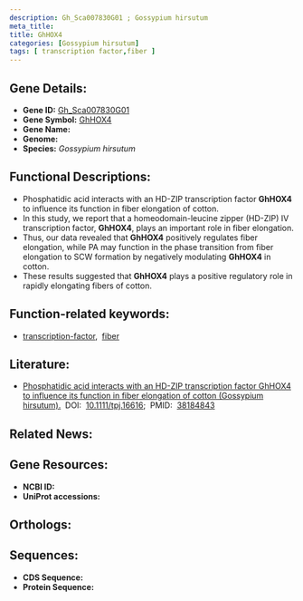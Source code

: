 ```yaml
---
description: Gh_Sca007830G01 ; Gossypium hirsutum
meta_title:
title: GhHOX4
categories: [Gossypium hirsutum]
tags: [ transcription factor,fiber ]
---
```


## Gene Details:
- **Gene ID:** [Gh_Sca007830G01]()
- **Gene Symbol:** <u>GhHOX4</u>
- **Gene Name:** 
- **Genome:** []()
- **Species:** *Gossypium hirsutum*

## Functional Descriptions:
   - Phosphatidic acid interacts with an HD-ZIP transcription factor **GhHOX4** to influence its function in fiber elongation of cotton.
   - In this study, we report that a homeodomain-leucine zipper (HD-ZIP) IV transcription factor, **GhHOX4**, plays an important role in fiber elongation.
   - Thus, our data revealed that **GhHOX4** positively regulates fiber elongation, while PA may function in the phase transition from fiber elongation to SCW formation by negatively modulating **GhHOX4** in cotton.
   - These results suggested that **GhHOX4** plays a positive regulatory role in rapidly elongating fibers of cotton.

## Function-related keywords:
   - [transcription-factor](/tags/transcription-factor/),&nbsp;&nbsp;[fiber](/tags/fiber/)

## Literature:
   - [Phosphatidic acid interacts with an HD-ZIP transcription factor GhHOX4 to influence its function in fiber elongation of cotton (Gossypium hirsutum).](https://doi.org/10.1111/tpj.16616)&nbsp;&nbsp;DOI:&nbsp;&nbsp;[10.1111/tpj.16616](https://doi.org/10.1111/tpj.16616);&nbsp;&nbsp;PMID:&nbsp;&nbsp;[38184843](https://pubmed.ncbi.nlm.nih.gov/38184843/)

## Related News:

## Gene Resources:
- **NCBI ID:**  [](https://www.ncbi.nlm.nih.gov/gene/?term=)
- **UniProt accessions:**  [](https://www.uniprot.org/uniprotkb//entry)

## Orthologs:

## Sequences:
- **CDS Sequence:**
- **Protein Sequence:**
